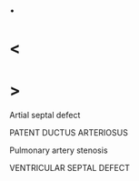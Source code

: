 # .

# <

# >

Artial septal defect

PATENT DUCTUS ARTERIOSUS

Pulmonary artery stenosis

VENTRICULAR SEPTAL DEFECT
